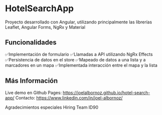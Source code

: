# HotelSearchApp

Proyecto desarrollado con Angular, utilizando principalmente las librerías Leaflet, Angular Forms, NgRx y Material

## Funcionalidades

✅Implementación de formulario
✅Llamadas a API utilizando NgRx Effects
✅Persistencia de datos en el store
✅Mapeado de datos a una lista y a marcadores en un mapa
✅Implementada interacción entre el mapa y la lista

## Más Información

Live demo en Github Pages: https://joelalbornoz.github.io/hotel-search-app/
Contacto: https://www.linkedin.com/in/joel-albornoz/

Agradecimientos especiales Hiring Team ID90
